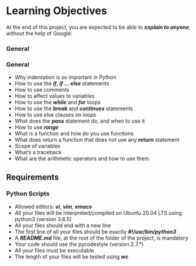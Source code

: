 # Learning Objectives
At the end of this project, you are expected to be able to ***explain to anyone***, without the help of Google:

### General
### General
- Why indentation is so important in Python
- How to use the ***if***, ***if ... else*** statements
- How to use comments
- How to affect values to variables
- How to use the ***while*** and ***for*** loops
- How to use the ***break*** and ***continues*** statements
- How to use else clauses on loops
- What does the ***pass*** statement do, and when to use it
- How to use ***range***
- What is a function and how do you use functions
- What does return a function that does not use any ***return*** statement
- Scope of variables
- What’s a traceback
- What are the arithmetic operators and how to use them
## Requirements
### Python Scripts
- Allowed editors: ***vi***, ***vim***, ***emacs***
- All your files will be interpreted/compiled on Ubuntu 20.04 LTS using python3 (version 3.8.5)
- All your files should end with a new line
- The first line of all your files should be exactly ***#!/usr/bin/python3***
- A ***README.md*** file, at the root of the folder of the project, is mandatory
- Your code should use the pycodestyle (version 2.7.*)
- All your files must be executable
- The length of your files will be tested using ***wc***
